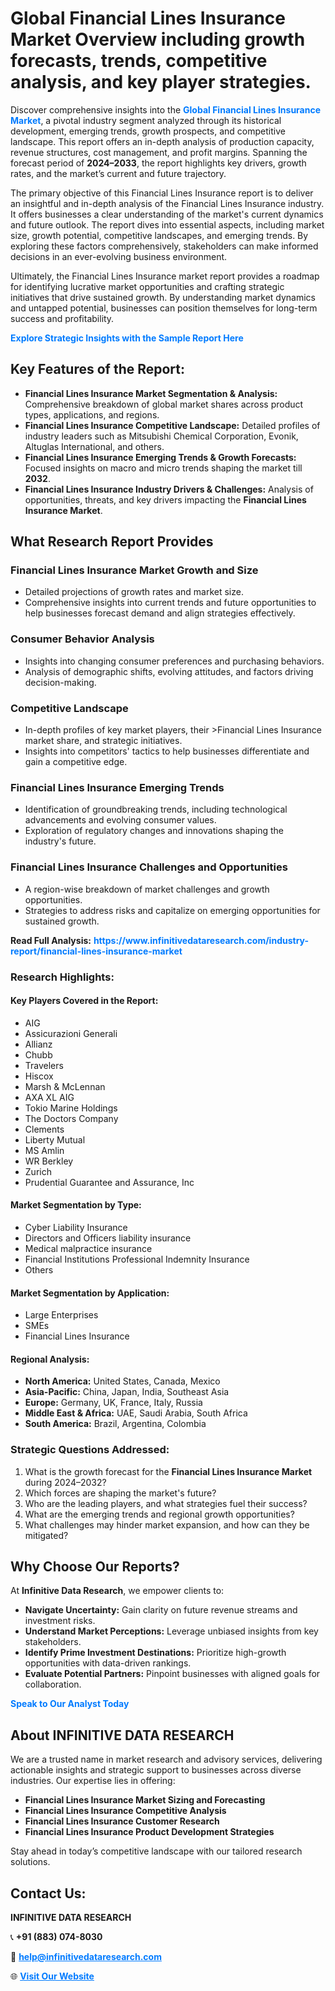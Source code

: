 <h1>Global Financial Lines Insurance Market Overview including growth forecasts, trends, competitive analysis, and key player strategies.</h1>
<p>
Discover comprehensive insights into the 
<a href="https://www.infinitivedataresearch.com/industry-report/financial-lines-insurance-market" rel="dofollow" style="color: #007BFF; text-decoration: none;"><strong>Global Financial Lines Insurance Market</strong></a>, a pivotal industry segment analyzed through its historical development, emerging trends, growth prospects, and competitive landscape. This report offers an in-depth analysis of production capacity, revenue structures, cost management, and profit margins. Spanning the forecast period of <strong>2024–2033</strong>, the report highlights key drivers, growth rates, and the market’s current and future trajectory.
</p>
<p>
The primary objective of this Financial Lines Insurance report is to deliver an insightful and in-depth analysis of the Financial Lines Insurance industry. It offers businesses a clear understanding of the market's current dynamics and future outlook. The report dives into essential aspects, including market size, growth potential, competitive landscapes, and emerging trends. By exploring these factors comprehensively, stakeholders can make informed decisions in an ever-evolving business environment.
</p>
<p>
Ultimately, the Financial Lines Insurance market report provides a roadmap for identifying lucrative market opportunities and crafting strategic initiatives that drive sustained growth. By understanding market dynamics and untapped potential, businesses can position themselves for long-term success and profitability.
</p>
<p>
<a href="https://www.infinitivedataresearch.com/request-sample/reportId=102559" style="color: #007BFF; text-decoration: none;"><strong>Explore Strategic Insights with the Sample Report Here</strong></a>
</p>

<h2>Key Features of the Report:</h2>
<ul>
<li><strong>Financial Lines Insurance Market Segmentation & Analysis:</strong> Comprehensive breakdown of global market shares across product types, applications, and regions.</li>
<li><strong>Financial Lines Insurance Competitive Landscape:</strong> Detailed profiles of industry leaders such as Mitsubishi Chemical Corporation, Evonik, Altuglas International, and others.</li>
<li><strong>Financial Lines Insurance Emerging Trends & Growth Forecasts:</strong> Focused insights on macro and micro trends shaping the market till <strong>2032</strong>.</li>
<li><strong>Financial Lines Insurance Industry Drivers & Challenges:</strong> Analysis of opportunities, threats, and key drivers impacting the <strong>Financial Lines Insurance Market</strong>.</li>
</ul>

<h2>What Research Report Provides</h2>
<h3>Financial Lines Insurance Market Growth and Size</h3>
<ul>
<li>Detailed projections of growth rates and market size.</li>
<li>Comprehensive insights into current trends and future opportunities to help businesses forecast demand and align strategies effectively.</li>
</ul>

<h3>Consumer Behavior Analysis</h3>
<ul>
<li>Insights into changing consumer preferences and purchasing behaviors.</li>
<li>Analysis of demographic shifts, evolving attitudes, and factors driving decision-making.</li>
</ul>

<h3>Competitive Landscape</h3>
<ul>
<li>In-depth profiles of key market players, their >Financial Lines Insurance market share, and strategic initiatives.</li>
<li>Insights into competitors' tactics to help businesses differentiate and gain a competitive edge.</li>
</ul>

<h3>Financial Lines Insurance Emerging Trends</h3>
<ul>
<li>Identification of groundbreaking trends, including technological advancements and evolving consumer values.</li>
<li>Exploration of regulatory changes and innovations shaping the industry's future.</li>
</ul>

<h3>Financial Lines Insurance Challenges and Opportunities</h3>
<ul>
<li>A region-wise breakdown of market challenges and growth opportunities.</li>
<li>Strategies to address risks and capitalize on emerging opportunities for sustained growth.</li>
</ul>
<p><strong>Read Full Analysis:</strong> <a href="https://www.infinitivedataresearch.com/industry-report/financial-lines-insurance-market" rel="dofollow" style="color: #007BFF; text-decoration: none;"><strong>https://www.infinitivedataresearch.com/industry-report/financial-lines-insurance-market</strong></a></p>
<h3>Research Highlights:</h3>
<h4>Key Players Covered in the Report:</h4>
<ul><li>AIG</li><li>Assicurazioni Generali</li><li>Allianz</li><li>Chubb</li><li>Travelers</li><li>Hiscox</li><li>Marsh &amp; McLennan</li><li>AXA XL AIG</li><li>Tokio Marine Holdings</li><li>The Doctors Company</li><li>Clements</li><li>Liberty Mutual</li><li>MS Amlin</li><li>WR Berkley</li><li>Zurich</li><li>Prudential Guarantee and Assurance, Inc</li></ul>
<h4>Market Segmentation by Type:</h4>
<ul><li>Cyber Liability Insurance</li><li>Directors and Officers liability insurance</li><li>Medical malpractice insurance</li><li>Financial Institutions Professional Indemnity Insurance</li><li>Others</li></ul>
<h4>Market Segmentation by Application:</h4>
<ul><li>Large Enterprises</li><li>SMEs</li><li>Financial Lines Insurance</li></ul>

<h4>Regional Analysis:</h4>
<ul>
<li><strong>North America:</strong> United States, Canada, Mexico</li>
<li><strong>Asia-Pacific:</strong> China, Japan, India, Southeast Asia</li>
<li><strong>Europe:</strong> Germany, UK, France, Italy, Russia</li>
<li><strong>Middle East & Africa:</strong> UAE, Saudi Arabia, South Africa</li>
<li><strong>South America:</strong> Brazil, Argentina, Colombia</li>
</ul>

<h3>Strategic Questions Addressed:</h3>
<ol>
<li>What is the growth forecast for the <strong>Financial Lines Insurance Market</strong> during 2024–2032?</li>
<li>Which forces are shaping the market's future?</li>
<li>Who are the leading players, and what strategies fuel their success?</li>
<li>What are the emerging trends and regional growth opportunities?</li>
<li>What challenges may hinder market expansion, and how can they be mitigated?</li>
</ol>

<h2>Why Choose Our Reports?</h2>
<p>At <strong>Infinitive Data Research</strong>, we empower clients to:</p>
<ul>
<li><strong>Navigate Uncertainty:</strong> Gain clarity on future revenue streams and investment risks.</li>
<li><strong>Understand Market Perceptions:</strong> Leverage unbiased insights from key stakeholders.</li>
<li><strong>Identify Prime Investment Destinations:</strong> Prioritize high-growth opportunities with data-driven rankings.</li>
<li><strong>Evaluate Potential Partners:</strong> Pinpoint businesses with aligned goals for collaboration.</li>
</ul>
<p><a href="https://www.infinitivedataresearch.com/industry-report/financial-lines-insurance-market" rel="dofollow" style="color: #007BFF; text-decoration: none;"><strong>Speak to Our Analyst Today</strong></a></p>

<h2>About INFINITIVE DATA RESEARCH</h2>
<p>We are a trusted name in market research and advisory services, delivering actionable insights and strategic support to businesses across diverse industries. Our expertise lies in offering:</p>
<ul>
<li><strong>Financial Lines Insurance Market Sizing and Forecasting</strong></li>
<li><strong>Financial Lines Insurance Competitive Analysis</strong></li>
<li><strong>Financial Lines Insurance Customer Research</strong></li>
<li><strong>Financial Lines Insurance Product Development Strategies</strong></li>
</ul>
<p>Stay ahead in today’s competitive landscape with our tailored research solutions.</p>

<h2>Contact Us:</h2>
<p><strong>INFINITIVE DATA RESEARCH</strong></p>
<p>📞 <strong>+91 (883) 074-8030</strong></p>
<p>📧 <strong><a href="mailto:help@infinitivedataresearch.com" style="color: #007BFF;">help@infinitivedataresearch.com</a></strong></p>
<p>🌐 <strong><a href="https://www.infinitivedataresearch.com" rel="dofollow" style="color: #007BFF;">Visit Our Website</a></strong></p>